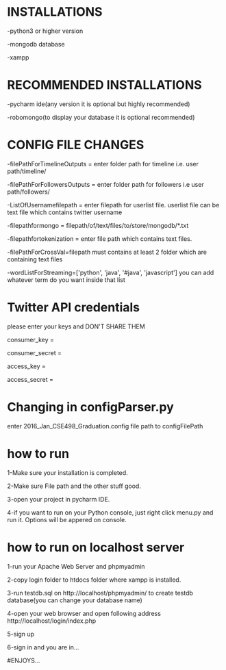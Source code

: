 # INSTALLATIONS

-python3 or higher version

-mongodb database

-xampp

# RECOMMENDED INSTALLATIONS

-pycharm ide(any version it is optional but highly recommended)

-robomongo(to display your database it is optional recommended)

# CONFIG FILE CHANGES

-filePathForTimelineOutputs = enter folder path for timeline i.e. user path/timeline/

-filePathForFollowersOutputs = enter folder path for followers i.e user path/followers/

-ListOfUsernamefilepath = enter filepath for userlist file. userlist file can be text file which contains twitter username

-filepathformongo = filepath/of/text/files/to/store/mongodb/*.txt

-filepathfortokenization = enter file path which contains text files.

-filePathForCrossVal=filepath must contains at least 2 folder which are containing text files

-wordListForStreaming=['python', 'java', '#java', 'javascript'] you can add whatever term do you want inside that list

# Twitter API credentials

please enter your keys and DON'T SHARE THEM

consumer_key =

consumer_secret =

access_key =

access_secret =


# Changing in configParser.py

enter 2016_Jan_CSE498_Graduation.config file path to configFilePath


# how to run

1-Make sure your installation is completed.

2-Make sure File path and the other stuff good.

3-open your project in pycharm IDE.

4-if you want to run on your Python console, just right click menu.py and run it. Options will be appered on console.

# how to run on localhost server

1-run your Apache Web Server and phpmyadmin

2-copy login folder to htdocs folder where xampp is installed.

3-run testdb.sql on http://localhost/phpmyadmin/ to create testdb database(you can change your database name)

4-open your web browser and open following address http://localhost/login/index.php

5-sign up

6-sign in and you are in...


#ENJOYS...

